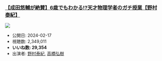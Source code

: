 ### [【成田悠輔が絶賛】6歳でもわかる!?天才物理学者のガチ授業【野村泰紀】](https://www.youtube.com/watch?v=jyAZpcjzxFU)
[![](https://img.youtube.com/vi/jyAZpcjzxFU/sddefault.jpg)](https://www.youtube.com/watch?v=jyAZpcjzxFU)
-   公開日: 2024-02-17
-   視聴数: 2,349,011
-   **いいね数: 29,354**
-   出演者: [野村泰紀](/rehacq_fan/people/野村泰紀 "wikilink"), [高橋弘樹](/rehacq_fan/people/高橋弘樹 "wikilink")
